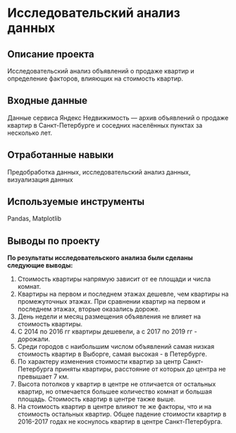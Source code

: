 # Исследовательский анализ данных
## Описание проекта
Исследовательский анализ объявлений о продаже квартир и определение факторов, влияющих на стоимость квартир.
## Входные данные
Данные сервиса Яндекс Недвижимость — архив объявлений о продаже квартир в Санкт-Петербурге и соседних населённых пунктах за несколько лет. 
## Отработанные навыки
Предобработка данных, исследовательский анализ данных, визуализация данных
## Используемые инструменты
Pandas, Matplotlib
## Выводы по проекту
**По результаты исследовательского анализа были сделаны следующие выводы:**
1. Стоимость квартиры напрямую зависит от ее площади и числа комнат.
2. Квартиры на первом и последнем этажах дешевле, чем квартиры на промежуточных этажах. При сравнении квартир на первом и последнем этажах, вторые оказались дороже.
3. День недели и месяц размещения объявления не влияет на стоимость квартиры. 
4. С 2014 по 2016 гг квартиры дешевели, а с 2017 по 2019 гг - дорожали.
5. Среди городов с наибольшим числом объявлений самая низкая стоимость квартир в Выборге, самая высокая - в Петербурге.
6. По характеру изменения стоимости квартир за центр Санкт-Петербурга приняты квартиры, расстояние от которых до центра не превышает 7 км.
7. Высота потолков у квартир в центре не отличается от остальных квартир, но отмечается большее количество комнат и большая площадь. Стоимость квартир в центре также выше.
8. На стоимость квартир в центре влияют те же факторы, что и на стоимость остальных квартир. Общее падение стоимости квартир в 2016-2017 годах не коснулось квартир в центре Санкт-Петербурга.
